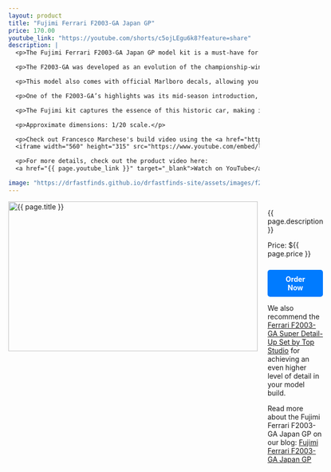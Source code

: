 ```yaml
---
layout: product
title: "Fujimi Ferrari F2003-GA Japan GP"
price: 170.00
youtube_link: "https://youtube.com/shorts/c5ojLEgu6k8?feature=share"
description: |
  <p>The Fujimi Ferrari F2003-GA Japan GP model kit is a must-have for fans of Formula 1 racing and collectors alike. This 1/20 scale model accurately represents the iconic Ferrari F2003-GA, a car that played a pivotal role in Ferrari's successful 2003 Formula One season.</p>

  <p>The F2003-GA was developed as an evolution of the championship-winning F2002 and featured several key design upgrades. Designed by a talented team including Rory Byrne and Ross Brawn, the car incorporated new aerodynamic elements like bulbous sidepods and a lengthened wheelbase to enhance its performance. The "GA" designation was added to honor Gianni Agnelli, the late head of Fiat.</p>

  <p>This model also comes with official Marlboro decals, allowing you to replicate the original livery that Ferrari used throughout the season, except at select Grands Prix where tobacco branding was restricted. The car itself is a masterpiece of engineering, securing seven race wins, five pole positions, and helping Michael Schumacher claim his sixth Drivers' Championship title, surpassing the legendary Juan Manuel Fangio.</p>

  <p>One of the F2003-GA’s highlights was its mid-season introduction, where it immediately proved its potential by winning 3 out of its first 4 races. Despite challenges with tire wear during the hot European summer, Ferrari and Bridgestone regained dominance later in the season, culminating in Schumacher’s triumphant title win.</p>

  <p>The Fujimi kit captures the essence of this historic car, making it a perfect addition for any motorsport enthusiast or model builder. Its high-quality craftsmanship and detailed components offer an authentic representation of Ferrari’s iconic machine. Whether you're displaying it or assembling it, this model will undoubtedly be a centerpiece of any collection.</p>

  <p>Approximate dimensions: 1/20 scale.</p>

  <p>Check out Francesco Marchese's build video using the <a href="https://drfastfinds.github.io/drfastfinds-site/products/ferrari-f2003-ga-detail-up" target="_blank">Top Studio</a> detail kit (which we sell):</p>
  <iframe width="560" height="315" src="https://www.youtube.com/embed/lyetoPi-ZZs" frameborder="0" allow="accelerometer; autoplay; clipboard-write; encrypted-media; gyroscope; picture-in-picture" allowfullscreen></iframe>

  <p>For more details, check out the product video here: 
  <a href="{{ page.youtube_link }}" target="_blank">Watch on YouTube</a></p>

image: "https://drfastfinds.github.io/drfastfinds-site/assets/images/f2003.jpg"
---
```


<div class="product-detail">
    <div class="product-image-box">
        <img class="main-image" src="{{ page.image }}" alt="{{ page.title }}">
    </div>
    <div class="product-text">
        <p>{{ page.description }}</p>
        <p>Price: ${{ page.price }}</p>
        <a href="{{ site.baseurl }}/order" class="buy-now">Order Now</a>
       <p>We also recommend the <a href="https://drfastfinds.github.io/drfastfinds-site/products/ferrari-f2003-ga-detail-up" target="_blank">Ferrari F2003-GA Super Detail-Up Set by Top Studio</a> for achieving an even higher level of detail in your model build.</p>

<p>Read more about the Fujimi Ferrari F2003-GA Japan GP on our blog: 
    <a href="https://drfastfinds.github.io/drfastfinds-site/collectibles/model%20kits/fujimi/ferrari/f2003-ga/2024/09/25/fujimi-ferrari-f2003-ga-japan-gp.html" target="_blank">Fujimi Ferrari F2003-GA Japan GP</a>
        </p>
    </div>
</div>

<style>
.product-detail {
    display: flex;
    align-items: flex-start;
    gap: 20px;
    margin-bottom: 20px;
}

.product-image-box {
    flex-shrink: 0;
    width: 500px; 
    height: 300px; 
    overflow: hidden; 
}

.main-image {
    width: 100%; 
    height: 100%; 
    object-fit: contain; 
    display: block;
}

.product-text {
    max-width: 400px;
    flex-grow: 1;
}

.buy-now {
    display: inline-block;
    padding: 10px 20px;
    margin-top: 10px;
    background-color: #007bff;
    color: #fff;
    text-decoration: none;
    border-radius: 5px;
    font-weight: bold;
    text-align: center;
}

.buy-now:hover {
    background-color: #0056b3;
}

.youtube-link {
    margin-top: 20px;
}
</style>
